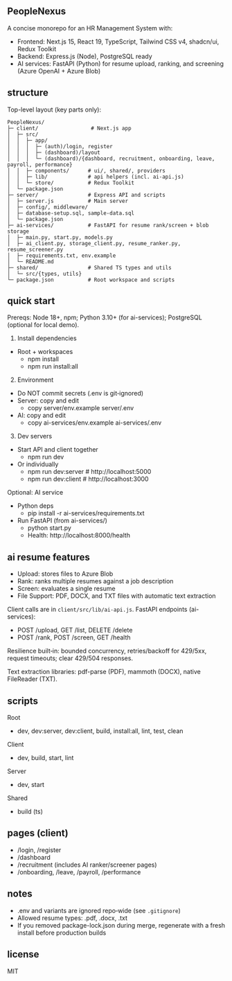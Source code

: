 ## PeopleNexus

A concise monorepo for an HR Management System with:
- Frontend: Next.js 15, React 19, TypeScript, Tailwind CSS v4, shadcn/ui, Redux Toolkit
- Backend: Express.js (Node), PostgreSQL ready
- AI services: FastAPI (Python) for resume upload, ranking, and screening (Azure OpenAI + Azure Blob)

## structure

Top-level layout (key parts only):

```
PeopleNexus/
├─ client/                 # Next.js app
│  ├─ src/
│  │  ├─ app/
│  │  │  ├─ (auth)/login, register
│  │  │  ├─ (dashboard)/layout
│  │  │  └─ (dashboard)/{dashboard, recruitment, onboarding, leave, payroll, performance}
│  │  ├─ components/      # ui/, shared/, providers
│  │  ├─ lib/             # api helpers (incl. ai-api.js)
│  │  └─ store/           # Redux Toolkit
│  └─ package.json
├─ server/                # Express API and scripts
│  ├─ server.js           # Main server
│  ├─ config/, middleware/
│  ├─ database-setup.sql, sample-data.sql
│  └─ package.json
├─ ai-services/           # FastAPI for resume rank/screen + blob storage
│  ├─ main.py, start.py, models.py
│  ├─ ai_client.py, storage_client.py, resume_ranker.py, resume_screener.py
│  ├─ requirements.txt, env.example
│  └─ README.md
├─ shared/                # Shared TS types and utils
│  └─ src/{types, utils}
└─ package.json           # Root workspace and scripts
```

## quick start

Prereqs: Node 18+, npm; Python 3.10+ (for ai-services); PostgreSQL (optional for local demo).

1) Install dependencies
- Root + workspaces
   - npm install
   - npm run install:all

2) Environment
- Do NOT commit secrets (.env is git‑ignored)
- Server: copy and edit
   - copy server/env.example server/.env
- AI: copy and edit
   - copy ai-services/env.example ai-services/.env

3) Dev servers
- Start API and client together
   - npm run dev
- Or individually
   - npm run dev:server  # http://localhost:5000
   - npm run dev:client  # http://localhost:3000

Optional: AI service
- Python deps
   - pip install -r ai-services/requirements.txt
- Run FastAPI (from ai-services/)
   - python start.py
   - Health: http://localhost:8000/health

## ai resume features

- Upload: stores files to Azure Blob
- Rank: ranks multiple resumes against a job description  
- Screen: evaluates a single resume
- File Support: PDF, DOCX, and TXT files with automatic text extraction

Client calls are in `client/src/lib/ai-api.js`. FastAPI endpoints (ai-services):
- POST /upload, GET /list, DELETE /delete
- POST /rank, POST /screen, GET /health

Resilience built‑in: bounded concurrency, retries/backoff for 429/5xx, request timeouts; clear 429/504 responses.

Text extraction libraries: pdf-parse (PDF), mammoth (DOCX), native FileReader (TXT).

## scripts

Root
- dev, dev:server, dev:client, build, install:all, lint, test, clean

Client
- dev, build, start, lint

Server
- dev, start

Shared
- build (ts)

## pages (client)

- /login, /register
- /dashboard
- /recruitment (includes AI ranker/screener pages)
- /onboarding, /leave, /payroll, /performance

## notes

- .env and variants are ignored repo‑wide (see `.gitignore`)
- Allowed resume types: .pdf, .docx, .txt
- If you removed package-lock.json during merge, regenerate with a fresh install before production builds

## license

MIT
